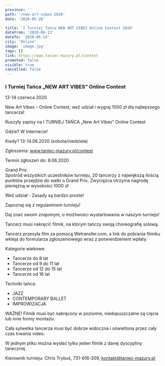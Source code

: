 ```yaml
---
province: ''
path: '/new-art-vibes-2020'
date: '2020-05-20'

title: 'I Turniej Tańca NEW ART VIBES Online Contest 2020'
dateFrom: '2020-06-13'
dateTo: '2020-06-14'
city: 'Online'
image: 'image.jpg'
tags: []
link: https://www.taniec-mazury.pl/contest
promoted: false
visible: true
cancelled: false
---
```

### I Turniej Tańca „NEW ART VIBES” Online Contest

13-14 czerwca 2020
 
New Art Vibes – Online Contest, weź udział i wygraj 1000 zł dla najlepszego tancerza!

Ruszyły zapisy na I TURNIEJ TAŃCA „New Art Vibes” Online Contest  
 
Gdzie? W Internecie!    
 
Kiedy? 13-14.06.2020 (sobota/niedziela)  
 
Zgłoszenia: www.taniec-mazury.pl/contest  
 
Termin zgłoszeń do: 8.06.2020    
 
Grand Prix    
​
Spośród wszystkich uczestników turnieju, 20 tancerzy z największą ilością punktów przejdzie do walki o Grand Prix.  Zwycięzca otrzyma nagrodę pieniężną w wysokości 1000 zł      
 
Weź udział - Zasady są bardzo proste!
 
Zapoznaj się z regulaminem turnieju!

Daj znać swoim znajomym, o możliwości wystartowania w naszym turnieju!    

Tancerz musi nakręcić filmik, na którym tańczy swoją choreografię solową.    

Tancerz przesyła film za pomocą Wetransfer.com, a link do pobrania filmiku wkleja do formularza zgłoszeniowego wraz z potwierdzeniem wpłaty.    
 
Kategorie wiekowe:
- Tancerze do 8 lat  
- Tancerze od 9 do 11 lat
- Tancerze od 12 do 15 lat  
- Tancerze od 16 lat    
 
Techniki tańca:
- JAZZ  
- CONTEMPORARY BALLET
- IMPROWIZACJA      
 
WAŻNE!
Filmik musi być nakręcony w poziomie, niedopuszczalne są cięcia lub inne formy montażu.

Cała sylwetka tancerza musi być dobrze widoczna i oświetlona przez cały czas trwania video.

W jednym pliku można wysłać tylko jeden filmik z danej dyscypliny tanecznej.
 
Kierownik turnieju: Chris Trybuś, 731-616-209, kontakt@taniec-mazury.pl 

